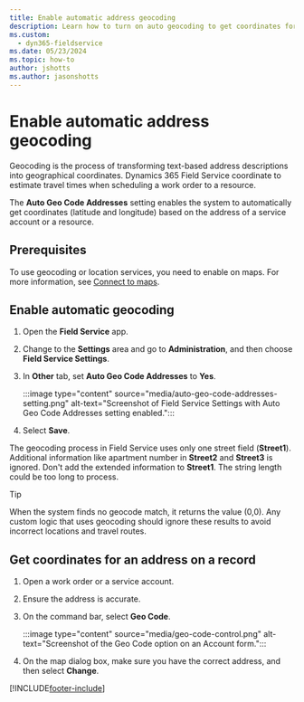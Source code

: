 ```yaml
---
title: Enable automatic address geocoding
description: Learn how to turn on auto geocoding to get coordinates for addresses in Dynamics 365 Field Service.
ms.custom: 
  - dyn365-fieldservice
ms.date: 05/23/2024
ms.topic: how-to
author: jshotts
ms.author: jasonshotts
---
```


# Enable automatic address geocoding

Geocoding is the process of transforming text-based address descriptions into geographical coordinates. Dynamics 365 Field Service coordinate to estimate travel times when scheduling a work order to a resource.
  
The **Auto Geo Code Addresses** setting enables the system to automatically get coordinates (latitude and longitude) based on the address of a service account or a resource.  
  
## Prerequisites

To use geocoding or location services, you need to enable on maps. For more information, see [Connect to maps](field-service-maps-address-locations.md#connect-to-maps).

## Enable automatic geocoding  
  
1. Open the **Field Service** app.

1. Change to the **Settings** area and go to **Administration**, and then choose **Field Service Settings**.  
  
1. In **Other** tab, set **Auto Geo Code Addresses** to **Yes**.  

   :::image type="content" source="media/auto-geo-code-addresses-setting.png" alt-text="Screenshot of Field Service Settings with Auto Geo Code Addresses setting enabled.":::
  
1. Select **Save**.  

The geocoding process in Field Service uses only one street field (**Street1**). Additional information like apartment number in **Street2** and **Street3** is ignored. Don't add the extended information to **Street1**. The string length could be too long to process.

> [!TIP]
> When the system finds no geocode match, it returns the value (0,0). Any custom logic that uses geocoding should ignore these results to avoid incorrect locations and travel routes.

## Get coordinates for an address on a record  
  
1. Open a work order or a service account.  
  
2. Ensure the address is accurate.  
  
3. On the command bar, select **Geo Code**.

   :::image type="content" source="media/geo-code-control.png" alt-text="Screenshot of the Geo Code option on an Account form.":::
  
4. On the map dialog box, make sure you have the correct address, and then select **Change**.
  
[!INCLUDE[footer-include](../includes/footer-banner.md)]
